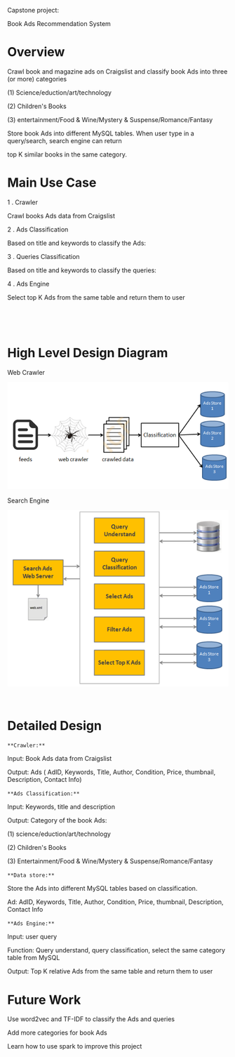 Capstone project:

Book Ads Recommendation System



# Overview

Crawl book and magazine ads on Craigslist and classify book Ads into three (or more) categories 

(1) Science/eduction/art/technology

(2) Children's Books

(3) entertainment/Food & Wine/Mystery & Suspense/Romance/Fantasy

Store book Ads into different MySQL tables. When user type in a query/search, search engine can return 

top K similar books in the same category. 





# Main Use Case

1 . Crawler

Crawl books Ads data from Craigslist

2 . Ads Classification

Based on title and keywords to classify the Ads: 

3 . Queries Classification 

Based on title and keywords to classify the queries: 

4 . Ads Engine

Select top K Ads from the same table and return them to user

​    

​     

# High Level Design Diagram

 Web Crawler

![webcrawler](https://github.com/yumao1008/capstone/blob/master/webcrawler.PNG)



Search  Engine

![searchEngine](https://github.com/yumao1008/capstone/blob/master/searchEngine.PNG)

​   

  



# Detailed Design

```**Crawler:**  ```

Input: Book Ads data from Craigslist 

Output:  Ads ( AdID, Keywords, Title, Author, Condition, Price, thumbnail, Description, Contact Info)

```**Ads Classification:** ```

Input: Keywords, title and description

Output: Category of the book Ads:

(1) science/eduction/art/technology

(2) Children's Books 

(3) Entertainment/Food & Wine/Mystery & Suspense/Romance/Fantasy

```**Data store:**```  

Store the Ads into different MySQL tables based on classification.

 Ad:  AdID, Keywords, Title, Author, Condition, Price, thumbnail, Description, Contact Info

```**Ads Engine:**``` 

Input: user query

Function: Query understand, query classification, select the same category table from MySQL

Output: Top K relative Ads from the same table and return them to user





# Future Work

Use word2vec and TF-IDF to classify the Ads and queries

Add more categories for book Ads 

Learn how to use spark to improve this project

